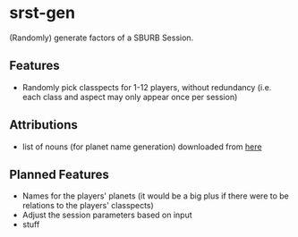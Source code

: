 # srst-gen
(Randomly) generate factors of a SBURB Session.

## Features
* Randomly pick classpects for 1-12 players, without redundancy (i.e. each class and aspect may only appear once per session)

## Attributions
* list of nouns (for planet name generation) downloaded from
  [here](http://www.desiquintans.com/articles.php?page=nounlist)

## Planned Features
* Names for the players' planets (it would be a big plus if there were to be relations to the players' classpects)
* Adjust the session parameters based on input
* stuff
